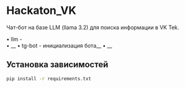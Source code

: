 # Hackaton_VK
Чат-бот на базе LLM (llama 3.2) для поиска информации в VK Tek.

• llm - <br>
• __
• tg-bot - инициализация бота__
• __

## Установка зависимостей
```bash
pip install -r requirements.txt
```
